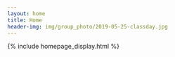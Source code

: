 ```yaml
---
layout: home
title: Home
header-img: img/group_photo/2019-05-25-classday.jpg
---
```


{% include homepage_display.html %}